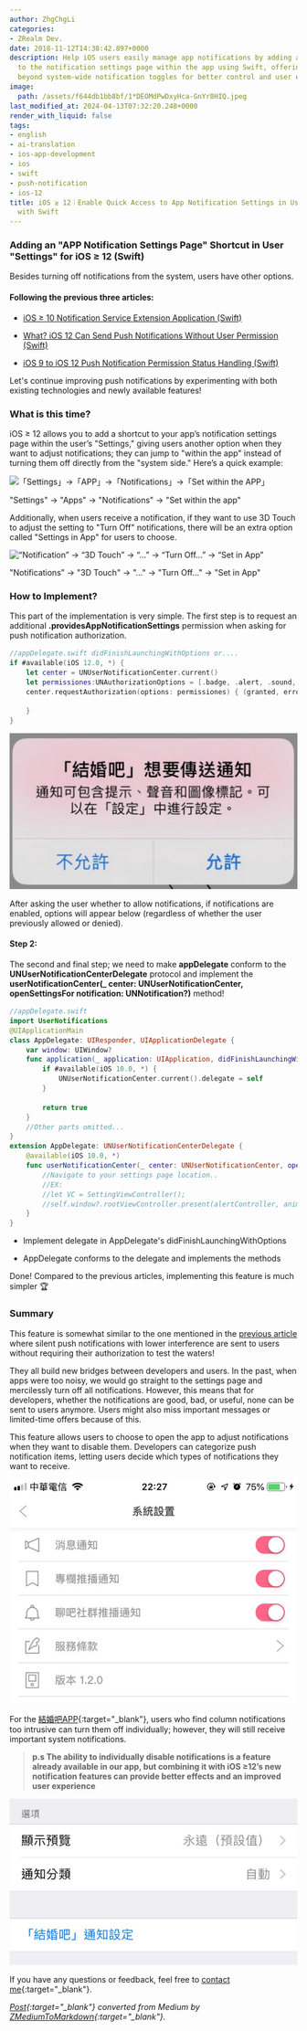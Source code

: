 ```yaml
---
author: ZhgChgLi
categories:
- ZRealm Dev.
date: 2018-11-12T14:38:42.897+0000
description: Help iOS users easily manage app notifications by adding a direct shortcut
  to the notification settings page within the app using Swift, offering alternatives
  beyond system-wide notification toggles for better control and user experience.
image:
  path: /assets/f644db1bb8bf/1*DEOMdPwDxyHca-GnYr8HIQ.jpeg
last_modified_at: 2024-04-13T07:32:20.248+0000
render_with_liquid: false
tags:
- english
- ai-translation
- ios-app-development
- ios
- swift
- push-notification
- ios-12
title: iOS ≥ 12｜Enable Quick Access to App Notification Settings in User Settings
  with Swift
---
```


### Adding an "APP Notification Settings Page" Shortcut in User "Settings" for iOS ≥ 12 (Swift)

Besides turning off notifications from the system, users have other options.

#### Following the previous three articles:

- [iOS ≥ 10 Notification Service Extension Application (Swift)](../cb6eba52a342/)

- [What? iOS 12 Can Send Push Notifications Without User Permission (Swift)](../ade9e745a4bf/)

- [iOS 9 to iOS 12 Push Notification Permission Status Handling (Swift)](../fd7f92d52baa/)

Let's continue improving push notifications by experimenting with both existing technologies and newly available features!

### What is this time?

iOS ≥ 12 allows you to add a shortcut to your app’s notification settings page within the user’s "Settings," giving users another option when they want to adjust notifications; they can jump to "within the app" instead of turning them off directly from the "system side." Here’s a quick example:

![「Settings」->「APP」->「Notifications」->「Set within the APP」](/assets/f644db1bb8bf/1*BAdVMElIjgg34meOSdHhOw.gif)

"Settings" -> "Apps" -> "Notifications" -> "Set within the app"

Additionally, when users receive a notification, if they want to use 3D Touch to adjust the setting to "Turn Off" notifications, there will be an extra option called "Settings in App" for users to choose.

![“Notification” -> “3D Touch” -> “…” -> “Turn Off…” -> “Set in App”](/assets/f644db1bb8bf/1*KMKbYQU3nPfF9XpMS5NbPQ.gif)

"Notifications" -> "3D Touch" -> "…" -> "Turn Off…" -> "Set in App"

### How to Implement?

This part of the implementation is very simple. The first step is to request an additional **.providesAppNotificationSettings** permission when asking for push notification authorization.

```swift
//appDelegate.swift didFinishLaunchingWithOptions or....
if #available(iOS 12.0, *) {
    let center = UNUserNotificationCenter.current()
    let permissiones:UNAuthorizationOptions = [.badge, .alert, .sound, .provisional,.providesAppNotificationSettings]
    center.requestAuthorization(options: permissiones) { (granted, error) in
        
    }
}
```

![](/assets/f644db1bb8bf/1*_xztNYANTU6ilOXY_qKOKA.png)

After asking the user whether to allow notifications, if notifications are enabled, options will appear below (regardless of whether the user previously allowed or denied).

#### Step 2:

The second and final step; we need to make **appDelegate** conform to the **UNUserNotificationCenterDelegate** protocol and implement the **userNotificationCenter(_ center: UNUserNotificationCenter, openSettingsFor notification: UNNotification?)** method!

```swift
//appDelegate.swift
import UserNotifications
@UIApplicationMain
class AppDelegate: UIResponder, UIApplicationDelegate {
    var window: UIWindow?
    func application(_ application: UIApplication, didFinishLaunchingWithOptions launchOptions: [UIApplicationLaunchOptionsKey: Any]?) -> Bool {
        if #available(iOS 10.0, *) {
            UNUserNotificationCenter.current().delegate = self
        }
        
        return true
    }
    //Other parts omitted...
}
extension AppDelegate: UNUserNotificationCenterDelegate {
    @available(iOS 10.0, *)
    func userNotificationCenter(_ center: UNUserNotificationCenter, openSettingsFor notification: UNNotification?) {
        //Navigate to your settings page location..
        //EX:
        //let VC = SettingViewController();
        //self.window?.rootViewController.present(alertController, animated: true)
    }
}
```

- Implement delegate in AppDelegate's didFinishLaunchingWithOptions

- AppDelegate conforms to the delegate and implements the methods

Done! Compared to the previous articles, implementing this feature is much simpler 🏆

### Summary

This feature is somewhat similar to the one mentioned in the [previous article](../ade9e745a4bf/) where silent push notifications with lower interference are sent to users without requiring their authorization to test the waters!

They all build new bridges between developers and users. In the past, when apps were too noisy, we would go straight to the settings page and mercilessly turn off all notifications. However, this means that for developers, whether the notifications are good, bad, or useful, none can be sent to users anymore. Users might also miss important messages or limited-time offers because of this.

This feature allows users to choose to open the app to adjust notifications when they want to disable them. Developers can categorize push notification items, letting users decide which types of notifications they want to receive.

![](/assets/f644db1bb8bf/1*ju98WxxFonEimTx2tEFO3Q.jpeg)

For the [結婚吧APP](https://itunes.apple.com/tw/app/%E7%B5%90%E5%A9%9A%E5%90%A7-%E4%B8%8D%E6%89%BE%E6%9C%80%E8%B2%B4-%E5%8F%AA%E6%89%BE%E6%9C%80%E5%B0%8D/id1356057329?ls=1&mt=8){:target="_blank"}, users who find column notifications too intrusive can turn them off individually; however, they will still receive important system notifications.

> **p.s The ability to individually disable notifications is a feature already available in our app, but combining it with iOS ≥12’s new notification features can provide better effects and an improved user experience**

![](/assets/f644db1bb8bf/1*DEOMdPwDxyHca-GnYr8HIQ.jpeg)

If you have any questions or feedback, feel free to [contact me](https://www.zhgchg.li/contact){:target="_blank"}.

*[Post](https://medium.com/zrealm-ios-dev/ios-12-%E5%9C%A8%E4%BD%BF%E7%94%A8%E8%80%85%E7%9A%84-%E8%A8%AD%E5%AE%9A-%E4%B8%AD%E5%A2%9E%E5%8A%A0-app%E9%80%9A%E7%9F%A5%E8%A8%AD%E5%AE%9A%E9%A0%81-%E6%8D%B7%E5%BE%91-swift-f644db1bb8bf){:target="_blank"} converted from Medium by [ZMediumToMarkdown](https://github.com/ZhgChgLi/ZMediumToMarkdown){:target="_blank"}.*
